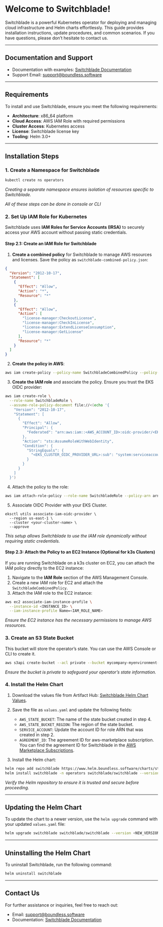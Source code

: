 # Welcome to Switchblade!

Switchblade is a powerful Kubernetes operator for deploying and managing cloud infrastructure and Helm charts effortlessly. This guide provides installation instructions, update procedures, and common scenarios. If you have questions, please don’t hesitate to contact us.

---

## Documentation and Support

- Documentation with examples: [Switchblade Documentation](https://www.boundless.software/docs/introduction/getting-started)
- Support Email: [support@boundless.software](mailto:support@boundless.software)

---

## Requirements

To install and use Switchblade, ensure you meet the following requirements:

- **Architecture**: x86_64 platform
- **Cloud Access**: AWS IAM Role with required permissions
- **Cluster Access**: Kubernetes access
- **License**: Switchblade license key
- **Tooling**: Helm 3.0+

---

## Installation Steps

### 1. Create a Namespace for Switchblade

```bash
kubectl create ns operators
```

*Creating a separate namespace ensures isolation of resources specific to Switchblade.*


*All of these steps can be done in console or CLI*

### 2. Set Up IAM Role for Kubernetes

Switchblade uses **IAM Roles for Service Accounts (IRSA)** to securely access your AWS account without passing static credentials.

#### Step 2.1: Create an IAM Role for Switchblade

1. **Create a combined policy** for Switchblade to manage AWS resources and licenses. Save the policy as `switchblade-combined-policy.json`:

```json
{
  "Version": "2012-10-17",
  "Statement": [
    {
      "Effect": "Allow",
      "Action": "*",
      "Resource": "*"
    },
    {
      "Effect": "Allow",
      "Action": [
        "license-manager:CheckoutLicense",
        "license-manager:CheckInLicense",
        "license-manager:ExtendLicenseConsumption",
        "license-manager:GetLicense"
      ],
      "Resource": "*"
    }
  ]
}
```

2. **Create the policy in AWS**:

```bash
aws iam create-policy --policy-name SwitchbladeCombinedPolicy --policy-document file://switchblade-combined-policy.json
```

3. **Create the IAM role** and associate the policy. Ensure you trust the EKS OIDC provider:

```bash
aws iam create-role \
  --role-name SwitchbladeRole \
  --assume-role-policy-document file://<(echo '{
    "Version": "2012-10-17",
    "Statement": [
      {
        "Effect": "Allow",
        "Principal": {
          "Federated": "arn:aws:iam::<AWS_ACCOUNT_ID>:oidc-provider/<EKS_CLUSTER_OIDC_PROVIDER_URL>"
        },
        "Action": "sts:AssumeRoleWithWebIdentity",
        "Condition": {
          "StringEquals": {
            "<EKS_CLUSTER_OIDC_PROVIDER_URL>:sub": "system:serviceaccount:operators:switchblade"
          }
        }
      }
    ]
  }')
```

4. Attach the policy to the role:

```bash
aws iam attach-role-policy --role-name SwitchbladeRole --policy-arn arn:aws:iam::<AWS_ACCOUNT_ID>:policy/SwitchbladeCombinedPolicy
```

5. Associate OIDC Provider with your EKS Cluster.
```
eksctl utils associate-iam-oidc-provider \
  --region us-east-1 \
  --cluster <your-cluster-name> \
  --approve
```

*This setup allows Switchblade to use the IAM role dynamically without requiring static credentials.*

#### Step 2.3: Attach the Policy to an EC2 Instance (Optional for k3s Clusters)

If you are running Switchblade on a k3s cluster on EC2, you can attach the IAM policy directly to the EC2 instance:

1. Navigate to the **IAM Role** section of the AWS Management Console.
2. Create a new IAM role for EC2 and attach the `SwitchbladeCombinedPolicy`.
3. Attach the IAM role to the EC2 instance:

```bash
aws ec2 associate-iam-instance-profile \
  --instance-id <INSTANCE_ID> \
  --iam-instance-profile Name=<IAM_ROLE_NAME>
```

*Ensure the EC2 instance has the necessary permissions to manage AWS resources.*

### 3. Create an S3 State Bucket

This bucket will store the operator’s state. You can use the AWS Console or CLI to create it.

```bash
aws s3api create-bucket --acl private --bucket mycompany-myenvironment-switchblade-state
```

*Ensure the bucket is private to safeguard your operator’s state information.*

### 4. Install the Helm Chart

1. Download the values file from Artifact Hub:
   [Switchblade Helm Chart Values](https://artifacthub.io/packages/helm/switchblade/switchblade?modal=values).

2. Save the file as `values.yaml` and update the following fields:
   - `AWS_STATE_BUCKET`: The name of the state bucket created in step 4.
   - `AWS_STATE_BUCKET_REGION`: The region of the state bucket.
   - `SERVICE_ACCOUNT`: Update the account ID for role ARN that was created in step 2.
   - `AGREEMENT_ID`: The agreement ID for aws-marketplace subscription. You can find the agreement ID for Switchblade in the [AWS Marketplace Subscriptions](https://us-east-1.console.aws.amazon.com/marketplace/home?region=us-east-1#/subscriptions).

3. Install the Helm chart:

```bash
helm repo add switchblade https://www.helm.boundless.software/charts/stable
helm install switchblade -n operators switchblade/switchblade --version 0.0.19 -f values.yaml
```

*Verify the Helm repository to ensure it is trusted and secure before proceeding.*

---

## Updating the Helm Chart

To update the chart to a newer version, use the `helm upgrade` command with your updated `values.yaml` file:

```bash
helm upgrade switchblade switchblade/switchblade --version <NEW_VERSION> -f values.yaml
```

---

## Uninstalling the Helm Chart

To uninstall Switchblade, run the following command:

```bash
helm uninstall switchblade
```

---

## Contact Us

For further assistance or inquiries, feel free to reach out:
- Email: [support@boundless.software](mailto:support@boundless.software)
- Documentation: [Switchblade Documentation](http://switchblade-samples.boundless.software/aws/)